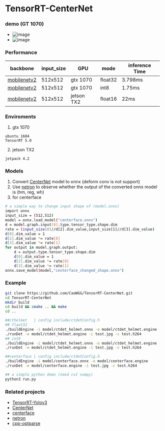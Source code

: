 # TensorRT-CenterNet
### demo (GT 1070)
* ![image](img/show.gif)
* ![image](img/show2.png)

### Performance
| backbone       | input_size | GPU      | mode   | inference Time |
|----------------|------------|----------|--------|---------------|
| [mobilenetv2](https://github.com/CaoWGG/Mobilenetv2-CenterNet)    | 512x512    | gtx 1070 |float32 |    3.798ms    |
| [mobilenetv2](https://github.com/CaoWGG/Mobilenetv2-CenterNet)    | 512x512    | gtx 1070 |int8    |    1.75ms    |
| [mobilenetv2](https://github.com/CaoWGG/Mobilenetv2-CenterNet)   | 512x512    | jetson TX2|float16 |    22ms      | 

### Enviroments
1. gtx 1070
```
ubuntu 1604
TensorRT 5.0
```
2. jetson TX2
```
jetpack 4.2
```
### Models
1. Convert [CenterNet](https://github.com/xingyizhou/centernet) model to onnx (deform conv is not support)
2. Use [netron](https://github.com/lutzroeder/netron) to observe whether the output of the converted onnx model is (hm, reg, wh)
3. for centerface
```bash
# a simple way to change input shape of (model.onnx)
import onnx
input_size = (512,512)
model = onnx.load_model("centerface.onnx")
d = model.graph.input[0].type.tensor_type.shape.dim
rate = (input_size[0]//d[2].dim_value,input_size[1]//d[3].dim_value)
d[0].dim_value = 1
d[2].dim_value *= rate[0]
d[3].dim_value *= rate[1]
for output in model.graph.output:
    d = output.type.tensor_type.shape.dim
    d[0].dim_value = 1
    d[2].dim_value *= rate[0]
    d[3].dim_value *= rate[1]
onnx.save_model(model,"centerface_changed_shape.onnx")
```

### Example
```bash
git clone https://github.com/CaoWGG/TensorRT-CenterNet.git
cd TensorRT-CenterNet
mkdir build
cd build && cmake .. && make
cd ..

##cthelmet   | config include/ctdetConfig.h
## flaot32
./buildEngine -i model/ctdet_helmet.onnx -o model/ctdet_helmet.engine -m 0
./runDet -e model/ctdet_helmet.engine -i test.jpg -c test.h264
## int8
./buildEngine -i model/ctdet_helmet.onnx -o model/ctdet_helmet.engine -m 2 -c calib_img_list.txt
./runDet -e model/ctdet_helmet.engine -i test.jpg -c test.h264

##centerface | config include/ctdetConfig.h 
./buildEngine -i model/centerface.onnx -o model/centerface.engine
./runDet -e model/centerface.engine -i test.jpg -c test.h264

## a simple python demo (need cv2 numpy)
python3 run.py
```

### Related projects
* [TensorRT-Yolov3](https://github.com/lewes6369/TensorRT-Yolov3)
* [CenterNet](https://github.com/xingyizhou/centernet)
* [centerface](https://github.com/Star-Clouds/centerface)
* [netron](https://github.com/lutzroeder/netron)
* [cpp-optparse](https://github.com/weisslj/cpp-optparse)
